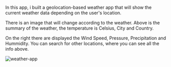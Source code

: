 In this app, i built a geolocation-based weather app that will show the current weather data depending on the user's location.

There is an image that will change according to the weather. Above is the summary of the weather, the temperature is Celsius, City and Country.

On the right there are displayed the Wind Speed, Pressure, Precipitation and Hummidity. You can search for other locations, where you can see all the info above.

![weather-app](https://user-images.githubusercontent.com/73160318/152427149-85028270-7146-46dc-bb2d-989de9f13991.jpg)
